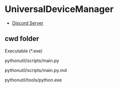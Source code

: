 # UniversalDeviceManager

* [Discord Server](https://discord.gg/eQXvPej8Ms)

## cwd folder
Executable (*.exe)

pythonutil/scripts/main.py

pythonutil/scripts/main.py.md

pythonutil/tools/python.exe
